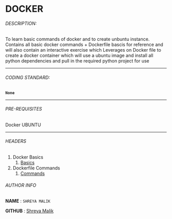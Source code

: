 # DOCKER


###### DESCRIPTION:
To learn basic commands of docker and to create unbuntu instance.
Contains all basic docker commands + Dockerfile bascis for reference and will also contain an interactive exercise which 
Leverages on Docker file to create a docker container which will use a ubuntu image and install all python dependencies and pull in the required 
python project for use
****

###### CODING STANDARD:
**`None`**
****

###### PRE-REQUISITES
Docker
UBUNTU  
****

###### HEADERS

1. Docker Basics
	1. [Basics](https://github.com/shreyamNewt/Docker/blob/main/Docker%20Basic%20Commands.md)
2. Dockerfile Commands
	1. [Commands](https://github.com/shreyamNewt/Docker/blob/main/Docker%20Basic%20Commands1.md)



###### AUTHOR INFO
**NAME**  : `SHREYA MALIK`

**GITHUB** : [Shreya Malik](https://github.com/shreyamNewt)

